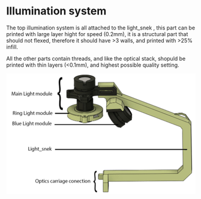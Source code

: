 # Illumination system
The top illumination system is all attached to the light_snek , this part can be printed with large layer hight for speed (0.2mm), it is a structural part that should not flexed, therefore it should have >3 walls, and printed with >25% infill.

All the other parts contain threads, and like the optical stack, shopuld be printed with thin layers (<0.1mm), and highest possible quality setting.

![](overall.jpg)
